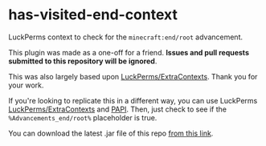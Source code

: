 # has-visited-end-context
LuckPerms context to check for the `minecraft:end/root` advancement.

This plugin was made as a one-off for a friend. **Issues and pull requests submitted to this repository will be ignored**.

This was also largely based upon [LuckPerms/ExtraContexts](https://github.com/LuckPerms/ExtraContexts). Thank you for your work.

If you're looking to replicate this in a different way, you can use LuckPerms [LuckPerms/ExtraContexts](https://github.com/LuckPerms/ExtraContexts) and [PAPI](https://www.spigotmc.org/resources/placeholderapi.6245/). Then, just check to see if the `%Advancements_end/root%` placeholder is true.

You can download the latest .jar file of this repo [from this link](https://nightly.link/Avenred/has-visited-end-context/workflows/maven/main/build-artifacts.zip).
